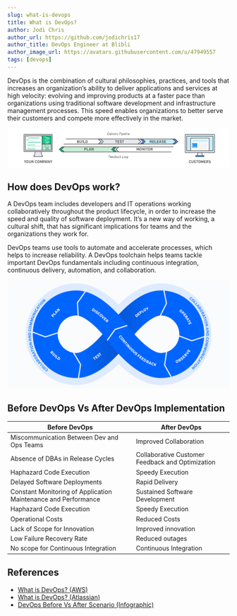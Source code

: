 ```yaml
---
slug: what-is-devops
title: What is DevOps?
author: Jodi Chris
author_url: https://github.com/jodichris17
author_title: DevOps Engineer at Blibli
author_image_url: https://avatars.githubusercontent.com/u/47949557
tags: [devops]
---
```


DevOps is the combination of cultural philosophies, practices, and tools that increases an organization’s ability to deliver applications and services at high velocity: evolving and improving products at a faster pace than organizations using traditional software development and infrastructure management processes. This speed enables organizations to better serve their customers and compete more effectively in the market.

![devops feedback](img/devopsfeedback.png)

<!--truncate-->

## How does DevOps work?

A DevOps team includes developers and IT operations working collaboratively throughout the product lifecycle, in order to increase the speed and quality of software deployment. It’s a new way of working, a cultural shift, that has significant implications for teams and the organizations they work for.

DevOps teams use tools to automate and accelerate processes, which helps to increase reliability. A DevOps toolchain helps teams tackle important DevOps fundamentals including continuous integration, continuous delivery, automation, and collaboration.

![devops loop](img/devopsloop.png)

## Before DevOps Vs After DevOps Implementation

|               Before DevOps                                   |                  After DevOps                   |
|---------------------------------------------------------------|-------------------------------------------------|
|Miscommunication Between Dev and Ops Teams                     |Improved Collaboration                           |
|Absence of DBAs in Release Cycles                              |Collaborative Customer Feedback and Optimization |
|Haphazard Code Execution                                       |Speedy Execution                                 |
|Delayed Software Deployments                                   |Rapid Delivery                                   |
|Constant Monitoring of Application Maintenance and Performance |Sustained Software Development                   |
|Haphazard Code Execution                                       |Speedy Execution                                 |
|Operational Costs                                              |Reduced Costs                                    |
|Lack of Scope for Innovation                                   |Improved innovation                              |
|Low Failure Recovery Rate                                      |Reduced outages                                  |
|No scope for Continuous Integration                            |Continuous Integration                           |

## References

- [What is DevOps? (AWS)](https://aws.amazon.com/devops/what-is-devops/)
- [What is DevOps? (Atlassian)](https://www.atlassian.com/devops)
- [DevOps Before Vs After Scenario (Infographic)](https://www.veritis.com/infographics/devops-before-vs-after-scenario/)